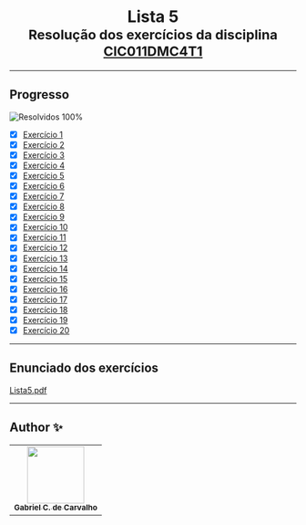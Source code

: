 <div align="center">
	<h1>Lista 5
		<br/>
			<sub>Resolução dos exercícios da disciplina
        <a href="https://drive.google.com/file/d/1mEmz9b7F-P5H8EztTPhIl_DUE1SCMIUK/view">CIC011DMC4T1</a>
      </sub>
	</h1>
</div>

---
## Progresso

![Resolvidos 100%](https://progress-bar.xyz/100/?title=Resolvidos)

* [x] [Exercício 1](https://github.com/Gabriel-Ciriaco/Listas-ATP-II/blob/main/Lista%205/Códigos/lista5_ex01.c)
* [x] [Exercício 2](https://github.com/Gabriel-Ciriaco/Listas-ATP-II/blob/main/Lista%205/Códigos/lista5_ex02.c)
* [x] [Exercício 3](https://github.com/Gabriel-Ciriaco/Listas-ATP-II/blob/main/Lista%205/Códigos/lista5_ex03.c)
* [x] [Exercício 4](https://github.com/Gabriel-Ciriaco/Listas-ATP-II/blob/main/Lista%205/Códigos/lista5_ex04.c)
* [x] [Exercício 5](https://github.com/Gabriel-Ciriaco/Listas-ATP-II/blob/main/Lista%205/Códigos/lista5_ex05.c)
* [x] [Exercício 6](https://github.com/Gabriel-Ciriaco/Listas-ATP-II/blob/main/Lista%205/Códigos/lista5_ex06.c)
* [x] [Exercício 7](https://github.com/Gabriel-Ciriaco/Listas-ATP-II/blob/main/Lista%205/Códigos/lista5_ex07.c)
* [x] [Exercício 8](https://github.com/Gabriel-Ciriaco/Listas-ATP-II/blob/main/Lista%205/Códigos/lista5_ex08.c)
* [x] [Exercício 9](https://github.com/Gabriel-Ciriaco/Listas-ATP-II/blob/main/Lista%205/Códigos/lista5_ex09.c)
* [x] [Exercício 10](https://github.com/Gabriel-Ciriaco/Listas-ATP-II/blob/main/Lista%205/Códigos/lista5_ex10.c)
* [x] [Exercício 11](https://github.com/Gabriel-Ciriaco/Listas-ATP-II/blob/main/Lista%205/Códigos/lista5_ex11.c)
* [x] [Exercício 12](https://github.com/Gabriel-Ciriaco/Listas-ATP-II/blob/main/Lista%205/Códigos/lista5_ex12.c)
* [x] [Exercício 13](https://github.com/Gabriel-Ciriaco/Listas-ATP-II/blob/main/Lista%205/Códigos/lista5_ex13.c)
* [x] [Exercício 14](https://github.com/Gabriel-Ciriaco/Listas-ATP-II/blob/main/Lista%205/Códigos/lista5_ex14.c)
* [x] [Exercício 15](https://github.com/Gabriel-Ciriaco/Listas-ATP-II/blob/main/Lista%205/Códigos/lista5_ex15.c)
* [x] [Exercício 16](https://github.com/Gabriel-Ciriaco/Listas-ATP-II/blob/main/Lista%205/Códigos/lista5_ex16.c)
* [x] [Exercício 17](https://github.com/Gabriel-Ciriaco/Listas-ATP-II/blob/main/Lista%205/Códigos/lista5_ex17.c)
* [x] [Exercício 18](https://github.com/Gabriel-Ciriaco/Listas-ATP-II/blob/main/Lista%205/Códigos/lista5_ex18.c)
* [x] [Exercício 19](https://github.com/Gabriel-Ciriaco/Listas-ATP-II/blob/main/Lista%205/Códigos/lista5_ex19.c)
* [x] [Exercício 20](https://github.com/Gabriel-Ciriaco/Listas-ATP-II/blob/main/Lista%205/Códigos/lista5_ex20.c)

---

## Enunciado dos exercícios

[Lista5.pdf](https://github.com/Gabriel-Ciriaco/Listas-ATP-II/blob/main/Lista%205/Enunciados/Lista%205.pdf)

---

## Author ✨

<table>
	<tr>
		<td align="center">
			<a href="https://github.com/Gabriel-Ciriaco">
				<img src="https://avatars.githubusercontent.com/u/66225865" width="100px;" alt=""/>
				<br>
				<sub>
					<b>Gabriel C. de Carvalho</b>
				</sub>
		</td>
	</tr>
</table>
